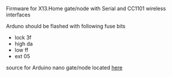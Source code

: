 Firmware for X13.Home gate/node with Serial and CC1101 wireless interfaces

Arduno should be flashed with following fuse bits 
* lock 3f
* high da
* low ff
* ext 05

source for Arduino nano gate/node located [here](https://github.com/mdef/X13.devices/tree/nano "")

